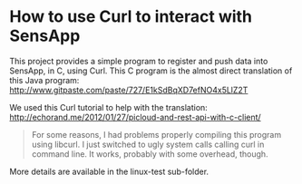 How to use Curl to interact with SensApp
========================================

This project provides a simple program to register and push data into SensApp, in C, using Curl. This C program is the almost direct translation of this Java program: http://www.gitpaste.com/paste/727/E1kSdBqXD7efNO4x5LlZ2T

We used this Curl tutorial to help with the translation: http://echorand.me/2012/01/27/picloud-and-rest-api-with-c-client/

> For some reasons, I had problems properly compiling this program using libcurl. I just switched to ugly system calls calling curl in command line. It works, probably with some overhead, though.

More details are available in the linux-test sub-folder.
